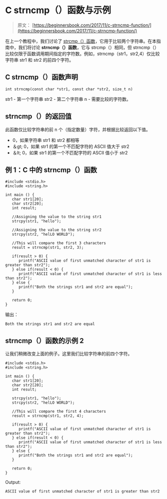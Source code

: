 # C strncmp（）函数与示例

> 原文： [https://beginnersbook.com/2017/11/c-strncmp-function/](https://beginnersbook.com/2017/11/c-strncmp-function/)

在上一个教程中，我们讨论了 [strcmp（）函数](https://beginnersbook.com/2017/11/c-strcmp-function/)，它用于比较两个字符串。在本指南中，我们将讨论 **strncmp（）函数**，它与 strcmp（）相同，但 strncmp（）比较仅限于函数调用期间指定的字符数。例如，strncmp（str1，str2,4）仅比较字符串 str1 和 str2 的前四个字符。

## C strncmp（）函数声明

```
int strncmp(const char *str1, const char *str2, size_t n)
```

str1 - 第一个字符串
str2 - 第二个字符串
n - 需要比较的字符数。

## strncmp（）的返回值

此函数仅比较字符串的前 n 个（指定数量）字符，并根据比较返回以下值。

*   0，如果字符串 str1 和 str2 都相等
*   ＆gt; 0，如果 str1 的第一个不匹配字符的 ASCII 值大于 str2
*   ＆lt; 0，如果 str1 的第一个不匹配字符的 ASCII 值小于 str2

## 例 1：C 中的 strncmp（）函数

```
#include <stdio.h>
#include <string.h>

int main () {
   char str1[20];
   char str2[20];
   int result;

   //Assigning the value to the string str1
   strcpy(str1, "hello");

   //Assigning the value to the string str2
   strcpy(str2, "helLO WORLD");

   //This will compare the first 3 characters
   result = strncmp(str1, str2, 3);

   if(result > 0) {
      printf("ASCII value of first unmatched character of str1 is greater than str2");
   } else if(result < 0) {
      printf("ASCII value of first unmatched character of str1 is less than str2");
   } else {
      printf("Both the strings str1 and str2 are equal");
   }

   return 0;
}
```

输出：

```
Both the strings str1 and str2 are equal
```

## strncmp（）函数的示例 2

让我们稍微改变上面的例子。这里我们比较字符串的前四个字符。

```
#include <stdio.h>
#include <string.h>

int main () {
   char str1[20];
   char str2[20];
   int result;

   strcpy(str1, "hello");
   strcpy(str2, "helLO WORLD");

   //This will compare the first 4 characters
   result = strncmp(str1, str2, 4);

   if(result > 0) {
      printf("ASCII value of first unmatched character of str1 is greater than str2");
   } else if(result < 0) {
      printf("ASCII value of first unmatched character of str1 is less than str2");
   } else {
      printf("Both the strings str1 and str2 are equal");
   }

   return 0;
}
```

Output:

```
ASCII value of first unmatched character of str1 is greater than str2
```